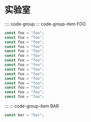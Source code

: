 # 实验室

:::: code-group
::: code-group-item FOO

```js
const foo = "foo";
const foo = "foo";
const foo = "foo";
const foo = "foo";
const foo = "foo";
const foo = "foo";
const foo = "foo";
const foo = "foo";
const foo = "foo";
const foo = "foo";
const foo = "foo";
const foo = "foo";
const foo = "foo";
const foo = "foo";
const foo = "foo";
```

:::
::: code-group-item BAR

```js
const bar = "bar";
```
